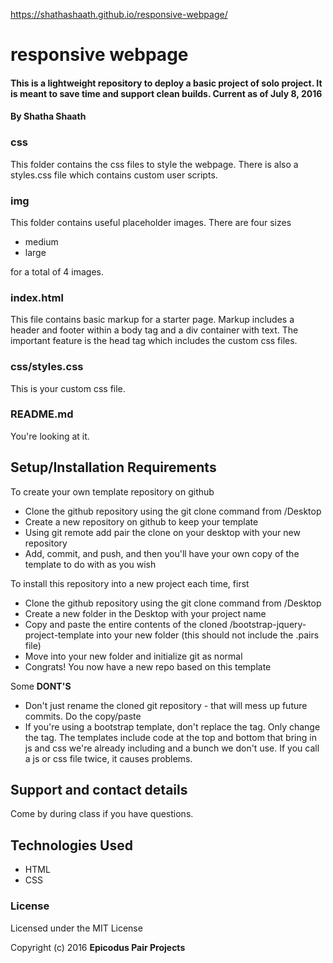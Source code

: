 https://shathashaath.github.io/responsive-webpage/
# responsive webpage

#### This is a lightweight repository to deploy a basic project of  solo project. It is meant to save time and support clean builds. Current as of July 8, 2016

#### By Shatha Shaath


### css

This folder contains the css files to style the webpage.  There is also a styles.css file which contains custom user scripts.


### img

This folder contains useful placeholder images.  There are four sizes

* medium
* large



for a total of 4 images.

### index.html

This file contains basic markup for a starter page.  Markup includes a header and footer within a body tag and a div container with text.  The important feature is the head tag which includes the custom css files.  

### css/styles.css

This is your custom css file.



### README.md

You're looking at it.

## Setup/Installation Requirements

To create your own template repository on github

* Clone the github repository using the git clone command from /Desktop
* Create a new repository on github to keep your template
* Using git remote add pair the clone on your desktop with your new repository
* Add, commit, and push, and then you'll have your own copy of the template to do with as you wish

To install this repository into a new project each time, first

* Clone the github repository using the git clone command from /Desktop
* Create a new folder in the Desktop with your project name
* Copy and paste the entire contents of the cloned /bootstrap-jquery-project-template into your new folder (this should not include the .pairs file)
* Move into your new folder and initialize git as normal
* Congrats! You now have a new repo based on this template

Some **DONT'S**

* Don't just rename the cloned git repository - that will mess up future commits.  Do the copy/paste
* If you're using a bootstrap template, don't replace the <head> tag.  Only change the <body> tag.  The templates include code at the top and bottom that bring in js and css we're already including and a bunch we don't use.  If you call a js or css file twice, it causes problems.



## Support and contact details

Come by during class if you have questions.

## Technologies Used

* HTML
* CSS

### License

Licensed under the MIT License

Copyright (c) 2016 **Epicodus Pair Projects**

